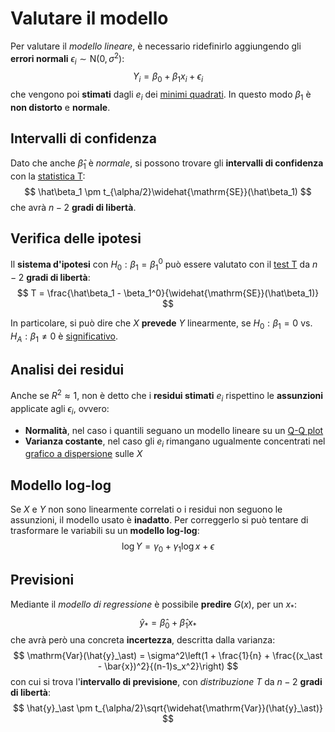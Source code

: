 # Valutare il modello

Per valutare il _modello lineare_, è necessario ridefinirlo aggiungendo gli **errori normali** $\epsilon_i \sim \mathrm{N}(0, \sigma^2)$:
$$
Y_i = \beta_0 + \beta_1 x_i + \epsilon_i
$$
che vengono poi **stimati** dagli $e_i$ dei [minimi quadrati](../01/README.md).
In questo modo $\beta_1$ è **non distorto** e **normale**.

## Intervalli di confidenza

Dato che anche $\hat\beta_1$ è _normale_, si possono trovare gli **intervalli di confidenza** con la [statistica T](../../03/02/README.md):
$$
\hat\beta_1 \pm t_{\alpha/2}\widehat{\mathrm{SE}}(\hat\beta_1)
$$
che avrà $n-2$ **gradi di libertà**.

## Verifica delle ipotesi

Il **sistema d'ipotesi** con $H_0: \beta_1 = \beta_1^0$ può essere valutato con il [test T](../../04/02/README.md) da $n-2$ **gradi di libertà**:
$$
T = \frac{\hat\beta_1 - \beta_1^0}{\widehat{\mathrm{SE}}(\hat\beta_1)}
$$

In particolare, si può dire che $X$ **prevede** $Y$ linearmente, se $H_0: \beta_1 = 0$ vs. $H_A: \beta_1 \neq 0$ è [significativo](../../04/03/README.md).

## Analisi dei residui

Anche se $R^2 \approx 1$, non è detto che i **residui stimati** $e_i$ rispettino le **assunzioni** applicate agli $\epsilon_i$, ovvero:
- **Normalità**, nel caso i quantili seguano un modello lineare su un [Q-Q plot](https://en.wikipedia.org/wiki/Q%E2%80%93Q_plot)
- **Varianza costante**, nel caso gli $e_i$ rimangano ugualmente concentrati nel [grafico a dispersione](../../01/03/README.md#grafici-a-dispersione) sulle $X$

## Modello log-log

Se $X$ e $Y$ non sono linearmente correlati o i residui non seguono le assunzioni, il modello usato è **inadatto**.
Per correggerlo si può tentare di trasformare le variabili su un **modello log-log**:
$$
\log Y = \gamma_0 + \gamma_1\log x + \epsilon
$$

## Previsioni

Mediante il _modello di regressione_ è possibile **predire** $G(x)$, per un $x_\ast$:
$$
\hat{y}_\ast = \hat\beta_0 + \hat\beta_1 x_\ast
$$
che avrà però una concreta **incertezza**, descritta dalla varianza:
$$
\mathrm{Var}(\hat{y}_\ast) = \sigma^2\left(1 + \frac{1}{n} + \frac{(x_\ast - \bar{x})^2}{(n-1)s_x^2}\right)
$$
con cui si trova l'**intervallo di previsione**, con _distribuzione T_ da $n-2$ **gradi di libertà**:
$$
\hat{y}_\ast \pm t_{\alpha/2}\sqrt{\widehat{\mathrm{Var}}(\hat{y}_\ast)}
$$
